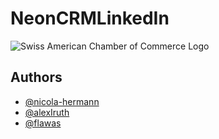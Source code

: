 # NeonCRMLinkedIn

![Swiss American Chamber of Commerce Logo](https://saccsf.com/wp-content/uploads/2015/05/saccsf-logo.jpg)


## Authors

- [@nicola-hermann](https://github.com/nicola-hermann)
- [@alexIruth](https://github.com/AlexIruth)
- [@flawas](https://github.com/flawas)

